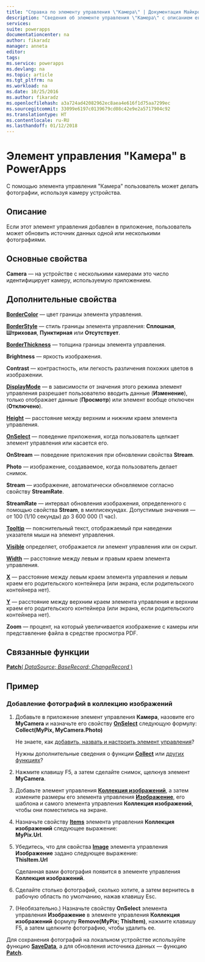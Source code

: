 ```yaml
---
title: "Справка по элементу управления \"Камера\" | Документация Майкрософт"
description: "Сведения об элементе управления \"Камера\" с описанием его свойств и примерами"
services: 
suite: powerapps
documentationcenter: na
author: fikaradz
manager: anneta
editor: 
tags: 
ms.service: powerapps
ms.devlang: na
ms.topic: article
ms.tgt_pltfrm: na
ms.workload: na
ms.date: 10/25/2016
ms.author: fikaradz
ms.openlocfilehash: a3a724ad42082962ec8aea4e616f1d75aa7299ec
ms.sourcegitcommit: 33099e6197c0139679cd08c42e9e2a5717904c92
ms.translationtype: HT
ms.contentlocale: ru-RU
ms.lasthandoff: 01/12/2018
---
```

# <a name="camera-control-in-powerapps"></a>Элемент управления "Камера" в PowerApps
С помощью элемента управления "Камера" пользователь может делать фотографии, используя камеру устройства.

## <a name="description"></a>Описание
Если этот элемент управления добавлен в приложение, пользователь может обновить источник данных одной или несколькими фотографиями.

## <a name="key-properties"></a>Основные свойства
**Camera** — на устройстве с несколькими камерами это число идентифицирует камеру, используемую приложением.

## <a name="additional-properties"></a>Дополнительные свойства
**[BorderColor](properties-color-border.md)** — цвет границы элемента управления.

**[BorderStyle](properties-color-border.md)** — стиль границы элемента управления: **Сплошная**, **Штриховая**, **Пунктирная** или **Отсутствует**.

**[BorderThickness](properties-color-border.md)** — толщина границы элемента управления.

**Brightness** — яркость изображения.

**Contrast** — контрастность, или легкость различения похожих цветов в изображении.

**[DisplayMode](properties-core.md)** — в зависимости от значения этого режима элемент управления разрешает пользователю вводить данные (**Изменение**), только отображает данные (**Просмотр**) или элемент вообще отключен (**Отключено**).

**[Height](properties-size-location.md)** — расстояние между верхним и нижним краем элемента управления.

**[OnSelect](properties-core.md)** — поведение приложения, когда пользователь щелкает элемент управления или касается его.

**OnStream** — поведение приложения при обновлении свойства **Stream**.

**Photo** — изображение, создаваемое, когда пользователь делает снимок.

**Stream** — изображение, автоматически обновляемое согласно свойству **StreamRate**.

**StreamRate** — интервал обновления изображения, определенного с помощью свойства **Stream**, в миллисекундах.  Допустимые значения — от 100 (1/10 секунды) до 3 600 000 (1 час).

**[Tooltip](properties-core.md)** — пояснительный текст, отображаемый при наведении указателя мыши на элемент управления.

**[Visible](properties-core.md)** определяет, отображается ли элемент управления или он скрыт.

**[Width](properties-size-location.md)** — расстояние между левым и правым краем элемента управления.

**[X](properties-size-location.md)** — расстояние между левым краем элемента управления и левым краем его родительского контейнера (или экрана, если родительского контейнера нет).

**[Y](properties-size-location.md)** — расстояние между верхним краем элемента управления и верхним краем его родительского контейнера (или экрана, если родительского контейнера нет).

**Zoom** — процент, на который увеличивается изображение с камеры или представление файла в средстве просмотра PDF.

## <a name="related-functions"></a>Связанные функции
[**Patch**( *DataSource*; *BaseRecord*; *ChangeRecord* )](../functions/function-patch.md)

## <a name="example"></a>Пример
### <a name="add-photos-to-an-image-gallery-control"></a>Добавление фотографий в коллекцию изображений
1. Добавьте в приложение элемент управления **Камера**, назовите его **MyCamera** и назначьте его свойству **[OnSelect](properties-core.md)** следующую формулу:<br>
   **Collect(MyPix, MyCamera.Photo)**
   
    Не знаете, как [добавить, назвать и настроить элемент управления](../add-configure-controls.md)?
   
    Нужны дополнительные сведения о функции **[Collect](../functions/function-clear-collect-clearcollect.md)** или [других функциях](../formula-reference.md)?
2. Нажмите клавишу F5, а затем сделайте снимок, щелкнув элемент **MyCamera**.
3. Добавьте элемент управления **[Коллекция изображений](control-gallery.md)**, а затем измените размеры его элемента управления **[Изображение](control-image.md)**, его шаблона и самого элемента управления **Коллекция изображений**, чтобы они поместились на экране.
4. Назначьте свойству **[Items](properties-core.md)** элемента управления **Коллекция изображений** следующее выражение:<br>**MyPix.Url**.
5. Убедитесь, что для свойства **[Image](properties-visual.md)** элемента управления **Изображение** задано следующее выражение:<br>
   **ThisItem.Url**
   
    Сделанная вами фотография появится в элементе управления **Коллекция изображений**.
6. Сделайте столько фотографий, сколько хотите, а затем вернитесь в рабочую область по умолчанию, нажав клавишу Esc.
7. (Необязательно.) Назначьте свойству **OnSelect** элемента управления **Изображение** в элементе управления **Коллекция изображений** формулу **Remove(MyPix; ThisItem)**, нажмите клавишу F5, а затем щелкните фотографию, чтобы удалить ее.

Для сохранения фотографий на локальном устройстве используйте функцию **[SaveData](../functions/function-savedata-loaddata.md)**, а для обновления источника данных — функцию **[Patch](../functions/function-patch.md)**.


